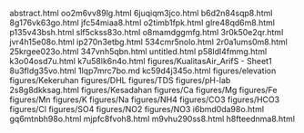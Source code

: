 abstract.html
oo2m6vv89lg.html
6juqiqm3jco.html
b6d2n84sqp8.html
8g176vk63go.html
jfc54miaa8.html
o2timb1fpk.html
glre48qd6m8.html
p135v43bsh.html
slf5ckss83o.html
o8mamdggmfg.html
3r0k50e2qr.html
jvr4h15e08o.html
ip270n3etbg.html
534cmr5nolo.html
2r0a1ums0m8.html
25krgee023o.html
347vnh5qbn.html
untitled.html
p58ldl4fmmg.html
k3o04osd7u.html
k7u58lk6n4o.html
figures/KualitasAir_ArifS - Sheet1
8u3fldg35vo.html
1lqp7mrc7bo.md
kc59d4j345o.html
figures/elevation
figures/Kekeruhan
figures/DHL
figures/TDS
figures/pH-lab
2s8g8dkksag.html
figures/Kesadahan
figures/Ca
figures/Mg
figures/Fe
figures/Mn
figures/K
figures/Na
figures/NH4
figures/CO3
figures/HCO3
figures/Cl
figures/SO4
figures/NO2
figures/NO3
i6bmd0da98o.html
gq6mtnbh98o.html
mjpfc8fvoh8.html
m9vhu290ss8.html
h8fteednma8.html